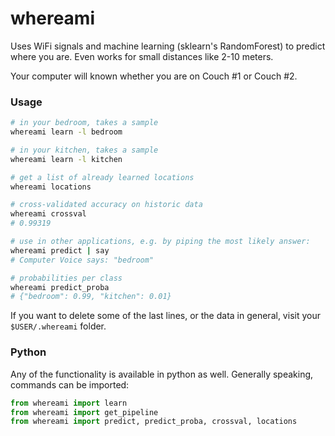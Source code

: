 # whereami

Uses WiFi signals and machine learning (sklearn's RandomForest) to predict where you are. Even works for small distances like 2-10 meters.

Your computer will known whether you are on Couch #1 or Couch #2.

### Usage

```bash
# in your bedroom, takes a sample
whereami learn -l bedroom

# in your kitchen, takes a sample
whereami learn -l kitchen

# get a list of already learned locations
whereami locations

# cross-validated accuracy on historic data
whereami crossval
# 0.99319

# use in other applications, e.g. by piping the most likely answer:
whereami predict | say
# Computer Voice says: "bedroom"

# probabilities per class
whereami predict_proba
# {"bedroom": 0.99, "kitchen": 0.01}
```

If you want to delete some of the last lines, or the data in general, visit your `$USER/.whereami` folder.

### Python

Any of the functionality is available in python as well. Generally speaking, commands can be imported:

```python
from whereami import learn
from whereami import get_pipeline
from whereami import predict, predict_proba, crossval, locations
```